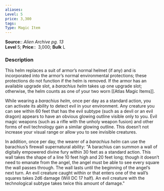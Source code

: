 ```yaml
---
aliases: 
Level: 5
price: 3,300
tags: 
Type: Magic Item
---
```

**Source**:: _Alien Archive pg. 13_  
**Level** 5;
**Price**::  3,000; **Bulk** L

### Description

This helm replaces a suit of armor’s normal helmet (if any) and is incorporated into the armor’s normal environmental protections; these protections do not function if the helm is removed. If the armor has an available upgrade slot, a _barachius helm_ takes up one upgrade slot; otherwise, the helm counts as one of your two worn [[Atlas Magic Items]].  
  
While wearing a _barachius helm_, once per day as a standard action, you can activate its ability to detect evil in your environment. Any creature you can see within 60 feet that has the evil subtype (such as a devil or an evil dragon) appears to have an obvious glowing outline visible only to you. Evil magic weapons (such as a rifle with the unholy weapon fusion) and other forms of evil technology gain a similar glowing outline. This doesn’t not increase your visual range or allow you to see invisible creatures.  
  
In addition, once per day, the wearer of a _barachius helm_ can use the barachius’s firewall supernatural ability: "A barachius can summon a wall of digitally empowered divine fury within 30 feet as a standard action. This wall takes the shape of a line 10 feet high and 20 feet long; though it doesn’t need to emanate from the angel, the angel must be able to see every square the wall passes through. The wall lasts until the beginning of the angel’s next turn. An evil creature caught within or that enters one of the wall’s squares takes 2d6 damage (Will DC 17 half). An evil creature with the technological subtype takes twice this amount of damage."
